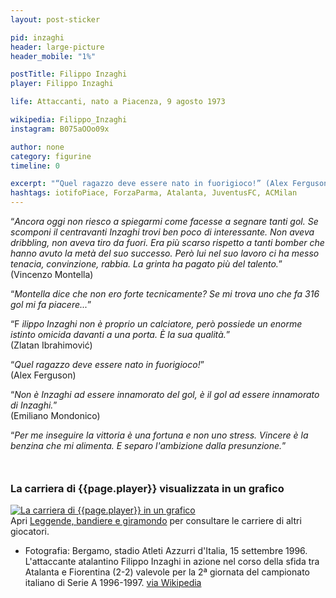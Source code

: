 ```yaml
---
layout: post-sticker

pid: inzaghi
header: large-picture
header_mobile: "1%"

postTitle: Filippo Inzaghi
player: Filippo Inzaghi

life: Attaccanti, nato a Piacenza, 9 agosto 1973

wikipedia: Filippo_Inzaghi
instagram: B075aOOo09x

author: none
category: figurine
timeline: 0

excerpt: "“Quel ragazzo deve essere nato in fuorigioco!” (Alex Ferguson)"
hashtags: iotifoPiace, ForzaParma, Atalanta, JuventusFC, ACMilan
---
```

“_Ancora oggi non riesco a spiegarmi come facesse a segnare tanti gol. Se scomponi il centravanti Inzaghi trovi ben poco di interessante. Non aveva dribbling, non aveva tiro da fuori. Era più scarso rispetto a tanti bomber che hanno avuto la metà del suo successo. Però lui nel suo lavoro ci ha messo tenacia, convinzione, rabbia. La grinta ha pagato più del talento._”  
(Vincenzo Montella)

“_Montella dice che non ero forte tecnicamente? Se mi trova uno che fa 316 gol mi fa piacere..._”

“F _ilippo Inzaghi non è proprio un calciatore, però possiede un enorme istinto omicida davanti a una porta. È la sua qualità._”  
(Zlatan Ibrahimović)


“_Quel ragazzo deve essere nato in fuorigioco!_”  
(Alex Ferguson)

“_Non è Inzaghi ad essere innamorato del gol, è il gol ad essere innamorato di Inzaghi._”  
(Emiliano Mondonico)

“_Per me inseguire la vittoria è una fortuna e non uno stress. Vincere è la benzina che mi alimenta. E separo l'ambizione dalla presunzione._”

<div style="margin-top: 50px;">
<h3>La carriera di {{page.player}} visualizzata in un grafico</h3>
<a href="/leggende-bandiere-e-giramondo" title="La carriera di {{page.player}} visualizzata in un grafico"><img class="responsive-img w100 border" src="{{site.baseurl}}/assets/pics/careers/{{page.pid}}.png" alt="La carriera di {{page.player}} in un grafico"/></a>
</div>
Apri <a href="/leggende-bandiere-e-giramondo" title="La carriera di {{page.player}} visualizzata in un grafico">Leggende, bandiere e giramondo</a> per consultare le carriere di altri giocatori.


<div class="post-disclaimer">
<ul>
  <li>Fotografia: Bergamo, stadio Atleti Azzurri d'Italia, 15 settembre 1996. L'attaccante atalantino Filippo Inzaghi in azione nel corso della sfida tra Atalanta e Fiorentina (2-2) valevole per la 2ª giornata del campionato italiano di Serie A 1996-1997. <a href="https://it.wikipedia.org/wiki/File:Serie_A_1996-97_-_Atalanta_vs_Fiorentina_-_Filippo_Inzaghi.jpg">via Wikipedia</a></li>
</ul>
</div>
